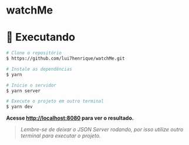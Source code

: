 # watchMe

# :construction_worker: Executando

```bash 
# Clone o repositório
$ https://github.com/lui7henrique/watchMe.git 
```

```bash 
# Instale as dependências
$ yarn
```

```bash 
# Inicie o servidor 
$ yarn server
```

```bash 
# Execute o projeto em outro terminal 
$ yarn dev
```

**Acesse <http://localhost:8080> para ver o resultado.**
> _Lembre-se de deixar o JSON Server rodando, por isso utilize outro terminal para executar o projeto._

